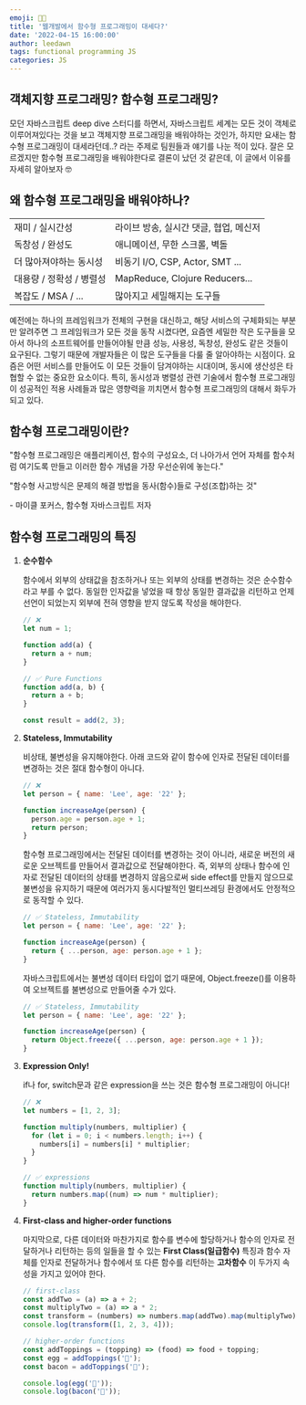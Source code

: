 ```yaml
---
emoji: 👩‍💻
title: '웹개발에서 함수형 프로그래밍이 대세다?'
date: '2022-04-15 16:00:00'
author: leedawn
tags: functional programming JS
categories: JS
---
```


## 객체지향 프로그래밍? 함수형 프로그래밍?

모던 자바스크립트 deep dive 스터디를 하면서, 자바스크립트 세계는 모든 것이 객체로 이루어져있다는 것을 보고 객체지향 프로그래밍을 배워야하는 것인가, 하지만 요새는 함수형 프로그래밍이 대세라던데..? 라는 주제로 팀원들과 얘기를 나눈 적이 있다. 잘은 모르겠지만 함수형 프로그래밍을 배워야한다로 결론이 났던 것 같은데, 이 글에서 이유를 자세히 알아보자 🤓

## 왜 함수형 프로그래밍을 배워야하나?

|                          |                                        |
| ------------------------ | -------------------------------------- |
| 재미 / 실시간성          | 라이브 방송, 실시간 댓글, 협업, 메신저 |
| 독창성 / 완성도          | 애니메이션, 무한 스크롤, 벽돌          |
| 더 많아져야하는 동시성   | 비동기 I/O, CSP, Actor, SMT ...        |
| 대용량 / 정확성 / 병렬성 | MapReduce, Clojure Reducers...         |
| 복잡도 / MSA / ...       | 많아지고 세밀해지는 도구들             |

예전에는 하나의 프레임워크가 전체의 구현을 대신하고, 해당 서비스의 구체화되는 부분만 알려주면 그 프레임워크가 모든 것을 동작 시켰다면, 요즘엔 세밀한 작은 도구들을 모아서 하나의 소프트웨어를 만들어야될 만큼 성능, 사용성, 독창성, 완성도 같은 것들이 요구된다. 그렇기 때문에 개발자들은 이 많은 도구들을 다룰 줄 알아야하는 시점이다. 요즘은 어떤 서비스를 만들어도 이 모든 것들이 담겨야하는 시대이며, 동시에 생산성은 타협할 수 없는 중요한 요소이다.
특히, 동시성과 병렬성 관련 기술에서 함수형 프로그래밍이 성공적인 적용 사례들과 많은 영향력을 끼치면서 함수형 프로그래밍의 대해서 화두가 되고 있다.

## 함수형 프로그래밍이란?

"함수형 프로그래밍은 애플리케이션, 함수의 구성요소, 더 나아가서 언어 자체를 함수처럼 여기도록 만들고 이러한 함수 개념을 가장 우선순위에 놓는다."

"함수형 사고방식은 문제의 해결 방법을 동사(함수)들로 구성(조합)하는 것"

\- 마이클 포커스, 함수형 자바스크립트 저자

## 함수형 프로그래밍의 특징

1. **순수함수**

   함수에서 외부의 상태값을 참조하거나 또는 외부의 상태를 변경하는 것은 순수함수라고 부를 수 없다. 동일한 인자값을 넣었을 때 항상 동일한 결과값을 리턴하고 언제 선언이 되었는지 외부에 전혀 영향을 받지 않도록 작성을 해야한다.

   ```javascript
   // ❌
   let num = 1;

   function add(a) {
     return a + num;
   }
   ```

   ```javascript
   // ✅ Pure Functions
   function add(a, b) {
     return a + b;
   }

   const result = add(2, 3);
   ```

2. **Stateless, Immutability**

   비상태, 불변성을 유지해야한다. 아래 코드와 같이 함수에 인자로 전달된 데이터를 변경하는 것은 절대 함수형이 아니다.

   ```javascript
   // ❌
   let person = { name: 'Lee', age: '22' };

   function increaseAge(person) {
     person.age = person.age + 1;
     return person;
   }
   ```

   함수형 프로그래밍에서는 전달된 데이터를 변경하는 것이 아니라, 새로운 버전의 새로운 오브젝트를 만들어서 결과값으로 전달해야한다. 즉, 외부의 상태나 함수에 인자로 전달된 데이터의 상태를 변경하지 않음으로써 side effect를 만들지 않으므로 불변성을 유지하기 때문에 여러가지 동시다발적인 멀티쓰레딩 환경에서도 안정적으로 동작할 수 있다.

   ```javascript
   // ✅ Stateless, Immutability
   let person = { name: 'Lee', age: '22' };

   function increaseAge(person) {
     return { ...person, age: person.age + 1 };
   }
   ```

   자바스크립트에서는 불변성 데이터 타입이 없기 때문에, Object.freeze()를 이용하여 오브젝트를 불변성으로 만들어줄 수가 있다.

   ```javascript
   // ✅ Stateless, Immutability
   let person = { name: 'Lee', age: '22' };

   function increaseAge(person) {
     return Object.freeze({ ...person, age: person.age + 1 });
   }
   ```

3. **Expression Only!**

   if나 for, switch문과 같은 expression을 쓰는 것은 함수형 프로그래밍이 아니다!

   ```javascript
   // ❌
   let numbers = [1, 2, 3];

   function multiply(numbers, multiplier) {
     for (let i = 0; i < numbers.length; i++) {
       numbers[i] = numbers[i] * multiplier;
     }
   }
   ```

   ```javascript
   // ✅ expressions
   function multiply(numbers, multiplier) {
     return numbers.map((num) => num * multiplier);
   }
   ```

4. **First-class and higher-order functions**

   마지막으로, 다른 데이터와 마찬가지로 함수를 변수에 할당하거나 함수의 인자로 전달하거나 리턴하는 등의 일들을 할 수 있는 **First Class(일급함수)** 특징과 함수 자체를 인자로 전달하거나 함수에서 또 다른 함수를 리턴하는 **고차함수** 이 두가지 속성을 가지고 있어야 한다.

   ```javascript
   // first-class
   const addTwo = (a) => a + 2;
   const multiplyTwo = (a) => a * 2;
   const transform = (numbers) => numbers.map(addTwo).map(multiplyTwo);
   console.log(transform([1, 2, 3, 4]));
   ```

   ```javascript
   // higher-order functions
   const addToppings = (topping) => (food) => food + topping;
   const egg = addToppings('🍳');
   const bacon = addToppings('🥓');

   console.log(egg('🍳'));
   console.log(bacon('🥓'));
   ```

```toc

```
